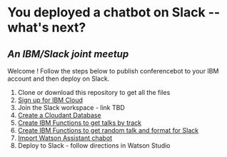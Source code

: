 # You deployed a chatbot on Slack -- what's next?
## *An IBM/Slack joint meetup*

Welcome ! Follow the steps below to publish conferencebot to your IBM account and then deploy on Slack. 

1. Clone or download this repository to get all the files
2. [Sign up for IBM Cloud](ibm-signup.md)
3. Join the Slack workspace - link TBD
4. [Create a Cloudant Database](cloudant.md)
5. [Create IBM Functions to get talks by track](ibm-function.md)
6. [Create IBM Functions to get random talk and format for Slack](ibm-function-slack.md)
7. [Import Watson Assistant chabot](watson-assistant.md)
8. Deploy to Slack - follow directions in Watson Studio